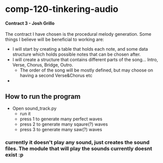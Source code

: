 # comp-120-tinkering-audio

#### Contract 3 - Josh Grillo
The contract I have chosen is the procedural melody generation. Some things I believe will be beneficial to working are:
* I will start by creating a table that holds each note, and some data structure which holds possible notes that can be chosen after. 
* I will create a structure that contains different parts of the song... Intro, Verse, Chorus, Bridge, Outro.
	* The order of the song will be mostly defined, but may choose on having a second Verse&Chorus etc
* 

## How to run the program
* Open sound_track.py
	* run it 
	* press 1 to generate many perfect waves
	* press 2 to generate many sqaure(?) waves
	* press 3 to generate many saw(?) waves

### currently it doesn't play any sound, just creates the sound files. The module that will play the sounds currently doesnt exist :p